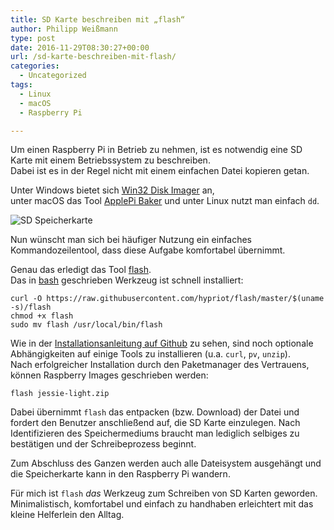 ```yaml
---
title: SD Karte beschreiben mit „flash“
author: Philipp Weißmann
type: post
date: 2016-11-29T08:30:27+00:00
url: /sd-karte-beschreiben-mit-flash/
categories:
  - Uncategorized
tags:
  - Linux
  - macOS
  - Raspberry Pi

---
```

Um einen Raspberry Pi in Betrieb zu nehmen, ist es notwendig eine SD Karte mit einem Betriebssystem zu beschreiben.  
Dabei ist es in der Regel nicht mit einem einfachen Datei kopieren getan.

Unter Windows bietet sich [Win32 Disk Imager][1] an,  
unter macOS das Tool [ApplePi Baker][2] und unter Linux nutzt man einfach `dd`.

<img decoding="async" src="https://philipp-weissmann.de/wp-content/uploads/2019/04/sd-karte-1024x683.jpg" alt="SD Speicherkarte" /> 

Nun wünscht man sich bei häufiger Nutzung ein einfaches Kommandozeilentool, dass diese Aufgabe komfortabel übernimmt.

Genau das erledigt das Tool [flash][3].  
Das in [bash][4] geschrieben Werkzeug ist schnell installiert:

    curl -O https://raw.githubusercontent.com/hypriot/flash/master/$(uname -s)/flash
    chmod +x flash
    sudo mv flash /usr/local/bin/flash

Wie in der [Installationsanleitung auf Github][3] zu sehen, sind noch optionale Abhängigkeiten auf einige Tools zu installieren (u.a. `curl`, `pv`, `unzip`).  
Nach erfolgreicher Installation durch den Paketmanager des Vertrauens, können Raspberry Images geschrieben werden:

    flash jessie-light.zip

Dabei übernimmt `flash` das entpacken (bzw. Download) der Datei und fordert den Benutzer anschließend auf, die SD Karte einzulegen. Nach Identifizieren des Speichermediums braucht man lediglich selbiges zu bestätigen und der Schreibeprozess beginnt.

Zum Abschluss des Ganzen werden auch alle Dateisystem ausgehängt und die Speicherkarte kann in den Raspberry Pi wandern.

Für mich ist `flash` _das_ Werkzeug zum Schreiben von SD Karten geworden.  
Minimalistisch, komfortabel und einfach zu handhaben erleichtert mit das kleine Helferlein den Alltag.

 [1]: https://sourceforge.net/projects/win32diskimager/
 [2]: http://www.tweaking4all.com/software/macosx-software/macosx-apple-pi-baker/
 [3]: https://github.com/hypriot/flash
 [4]: https://de.wikipedia.org/wiki/Bash_(Shell)